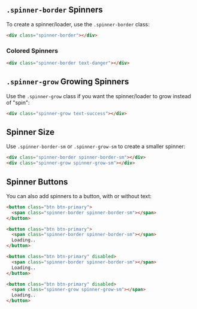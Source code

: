 ## `.spinner-border` Spinners

To create a spinner/loader, use the `.spinner-border` class:

```html
<div class="spinner-border"></div>
```

### Colored Spinners

```html
<div class="spinner-border text-danger"></div>
```
## `.spinner-grow` Growing Spinners

Use the `.spinner-grow` class if you want the spinner/loader to grow instead of "spin":
```html  
<div class="spinner-grow text-success"></div>
```

## Spinner Size
Use `.spinner-border-sm` or `.spinner-grow-sm` to create a smaller spinner:
```html
<div class="spinner-border spinner-border-sm"></div>
<div class="spinner-grow spinner-grow-sm"></div>
```

## Spinner Buttons
You can also add spinners to a button, with or without text:
```html
<button class="btn btn-primary">
  <span class="spinner-border spinner-border-sm"></span>
</button>

<button class="btn btn-primary">
  <span class="spinner-border spinner-border-sm"></span>
  Loading..
</button>

<button class="btn btn-primary" disabled>
  <span class="spinner-border spinner-border-sm"></span>
  Loading..
</button>

<button class="btn btn-primary" disabled>
  <span class="spinner-grow spinner-grow-sm"></span>
  Loading..
</button>
```

